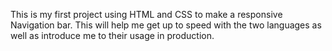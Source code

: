This is my first project using HTML and CSS to make a responsive Navigation bar. This will help me get up to speed with the two languages as well as introduce me to their usage in production.
